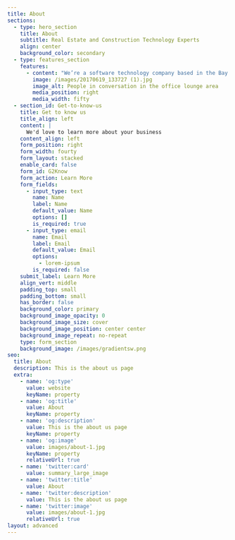 ```yaml
---
title: About
sections:
  - type: hero_section
    title: About
    subtitle: Real Estate and Construction Technology Experts
    align: center
    background_color: secondary
  - type: features_section
    features:
      - content: "We’re a software technology company based in the Bay Area with offices in Boulder and Maine. Our Real Estate team has run private lending operations before and also has extensive experience working with large institutions that acquire rehab assets. As the business of private lending continues to grow, we're here to help you scale quickly and cost-effectively.\n\nOur tech team has built some of the most reliable and secure mortgage processing and construction software ever used. Our tech leader designed Mortgage.com which currently processes all of Citibank's mortgages. Our President ran the Construction IoT\_(Internet of Things)\_business for Autodesk, the world's #1 maker of construction design and project management software. And our President's family has a fix and flip company in Sacramento.\n\nThe bottom line is we're passionate about this business and really want you to help you succeed. \n"
        image: /images/20170619_133727 (1).jpg
        image_alt: People in conversation in the office lounge area
        media_position: right
        media_width: fifty
  - section_id: Get-to-know-us
    title: Get to know us
    title_align: left
    content: |
      We'd love to learn more about your business
    content_align: left
    form_position: right
    form_width: fourty
    form_layout: stacked
    enable_card: false
    form_id: G2Know
    form_action: Learn More
    form_fields:
      - input_type: text
        name: Name
        label: Name
        default_value: Name
        options: []
        is_required: true
      - input_type: email
        name: Email
        label: Email
        default_value: Email
        options:
          - lorem-ipsum
        is_required: false
    submit_label: Learn More
    align_vert: middle
    padding_top: small
    padding_bottom: small
    has_border: false
    background_color: primary
    background_image_opacity: 0
    background_image_size: cover
    background_image_position: center center
    background_image_repeat: no-repeat
    type: form_section
    background_image: /images/gradientsw.png
seo:
  title: About
  description: This is the about us page
  extra:
    - name: 'og:type'
      value: website
      keyName: property
    - name: 'og:title'
      value: About
      keyName: property
    - name: 'og:description'
      value: This is the about us page
      keyName: property
    - name: 'og:image'
      value: images/about-1.jpg
      keyName: property
      relativeUrl: true
    - name: 'twitter:card'
      value: summary_large_image
    - name: 'twitter:title'
      value: About
    - name: 'twitter:description'
      value: This is the about us page
    - name: 'twitter:image'
      value: images/about-1.jpg
      relativeUrl: true
layout: advanced
---
```

